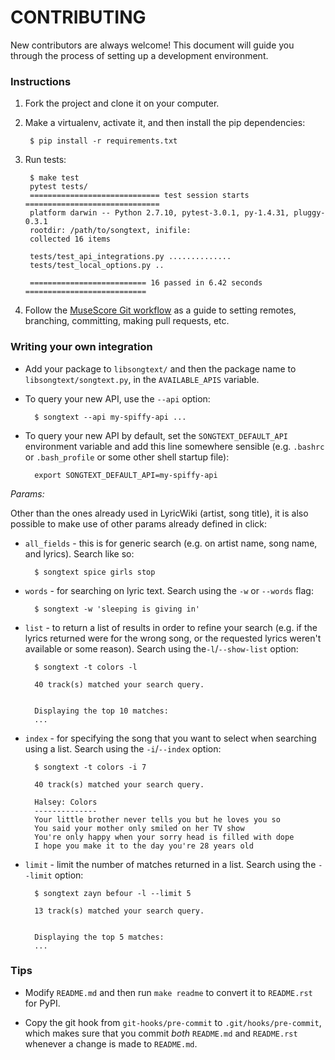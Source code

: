 # CONTRIBUTING

New contributors are always welcome! This document will guide you through the
process of setting up a development environment.


### Instructions

1. Fork the project and clone it on your computer.

1. Make a virtualenv, activate it, and then install the pip dependencies:

        $ pip install -r requirements.txt

1. Run tests: 

        $ make test
        pytest tests/
        ============================= test session starts ==============================
        platform darwin -- Python 2.7.10, pytest-3.0.1, py-1.4.31, pluggy-0.3.1
        rootdir: /path/to/songtext, inifile: 
        collected 16 items

        tests/test_api_integrations.py ..............
        tests/test_local_options.py ..

        ========================== 16 passed in 6.42 seconds ===========================

1. Follow the [MuseScore Git workflow](http://musescore.org/en/developers-handbook/git-workflow)
as a guide to setting remotes, branching, committing, making pull requests,
etc.


### Writing your own integration

* Add your package to `libsongtext/` and then the package name to
`libsongtext/songtext.py`, in the `AVAILABLE_APIS` variable.

* To query your new API, use the `--api` option:

        $ songtext --api my-spiffy-api ...

* To query your new API by default, set the `SONGTEXT_DEFAULT_API`
environment variable and add this line somewhere sensible (e.g. `.bashrc` or
`.bash_profile` or some other shell startup file):

        export SONGTEXT_DEFAULT_API=my-spiffy-api

*Params:*

Other than the ones already used in LyricWiki (artist, song title), it is
also possible to make use of other params already defined in click:

* `all_fields` - this is for generic search (e.g. on artist name, song name, and lyrics). Search like so:

        $ songtext spice girls stop

* `words` - for searching on lyric text. Search using the `-w` or `--words`
flag:

        $ songtext -w 'sleeping is giving in'

* `list` - to return a list of results in order to refine your search (e.g.
if the lyrics returned were for the wrong song, or the requested lyrics
weren't available or some reason). Search using the`-l`/`--show-list` option:

        $ songtext -t colors -l

        40 track(s) matched your search query.


        Displaying the top 10 matches:
        ...

* `index` - for specifying the song that you want to select when searching
using a list. Search using the `-i`/`--index` option:

        $ songtext -t colors -i 7

        40 track(s) matched your search query.

        Halsey: Colors
        --------------
        Your little brother never tells you but he loves you so
        You said your mother only smiled on her TV show
        You're only happy when your sorry head is filled with dope
        I hope you make it to the day you're 28 years old

* `limit` - limit the number of matches returned in a list. Search using
the `--limit` option:

        $ songtext zayn befour -l --limit 5

        13 track(s) matched your search query.


        Displaying the top 5 matches:
        ...


### Tips

* Modify `README.md` and then run `make readme` to convert it to `README.rst`
for PyPI.

* Copy the git hook from `git-hooks/pre-commit` to `.git/hooks/pre-commit`,
which makes sure that you commit *both* `README.md` and `README.rst` whenever
a change is made to `README.md`.
